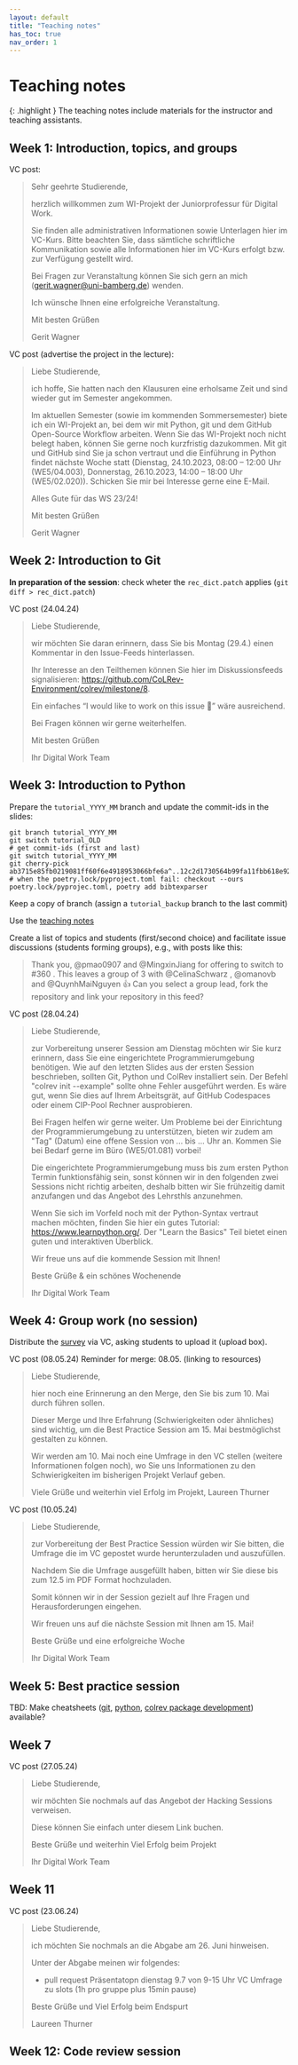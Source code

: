 ```yaml
---
layout: default
title: "Teaching notes"
has_toc: true
nav_order: 1
---
```


# Teaching notes

{: .highlight }
The teaching notes include materials for the instructor and teaching assistants.

## Week 1: Introduction, topics, and groups

VC post:

> Sehr geehrte Studierende,
> 
> herzlich willkommen zum WI-Projekt der Juniorprofessur für Digital Work.
> 
> Sie finden alle administrativen Informationen sowie Unterlagen hier im VC-Kurs. Bitte beachten Sie, dass sämtliche schriftliche Kommunikation sowie alle Informationen hier im VC-Kurs erfolgt bzw. zur Verfügung gestellt wird.
> 
> Bei Fragen zur Veranstaltung können Sie sich gern an mich (gerit.wagner@uni-bamberg.de) wenden.
> 
> Ich wünsche Ihnen eine erfolgreiche Veranstaltung.
> 
> Mit besten Grüßen
> 
> Gerit Wagner

VC post (advertise the project in the lecture):

> Liebe Studierende,
> 
> ich hoffe, Sie hatten nach den Klausuren eine erholsame Zeit und sind wieder gut im Semester angekommen.
> 
> Im aktuellen Semester (sowie im kommenden Sommersemester) biete ich ein WI-Projekt an, bei dem wir mit Python, git und dem GitHub Open-Source Workflow arbeiten. Wenn Sie das WI-Projekt noch nicht belegt haben, können Sie gerne noch kurzfristig dazukommen. Mit git und GitHub sind Sie ja schon vertraut und die Einführung in Python findet nächste Woche statt (Dienstag, 24.10.2023, 08:00 – 12:00 Uhr (WE5/04.003), Donnerstag, 26.10.2023, 14:00 – 18:00 Uhr (WE5/02.020)). Schicken Sie mir bei Interesse gerne eine E-Mail.
> 
> Alles Gute für das WS 23/24!
> 
> Mit besten Grüßen
> 
> Gerit Wagner

## Week 2: Introduction to Git

**In preparation of the session**: check wheter the `rec_dict.patch` applies (`git diff > rec_dict.patch`)


VC post (24.04.24)

> Liebe Studierende,
> 
> wir möchten Sie daran erinnern, dass Sie bis Montag (29.4.) einen Kommentar in den Issue-Feeds hinterlassen.
>
> Ihr Interesse an den Teilthemen können Sie hier im Diskussionsfeeds signalisieren: https://github.com/CoLRev-Environment/colrev/milestone/8.
> 
> Ein einfaches “I would like to work on this issue 🙋” wäre ausreichend.
> 
> Bei Fragen können wir gerne weiterhelfen.
> 
> Mit besten Grüßen
> 
> Ihr Digital Work Team


## Week 3: Introduction to Python

Prepare the `tutorial_YYYY_MM` branch and update the commit-ids in the slides:

```
git branch tutorial_YYYY_MM
git switch tutorial_OLD
# get commit-ids (first and last)
git switch tutorial_YYYY_MM
git cherry-pick ab3715e85fb0219081ff60f6e4918953066bfe6a^..12c2d1730564b99fa11fbb618e92e2b67751e34c
# when the poetry.lock/pyproject.toml fail: checkout --ours poetry.lock/pyprojec.toml, poetry add bibtexparser
```

Keep a copy of branch (assign a `tutorial_backup` branch to the last commit)

Use the [teaching notes](../output/teaching_notes/03_python_1.html)

Create a list of topics and students (first/second choice) and facilitate issue discussions (students forming groups), e.g., with posts like this:

> Thank you, @pmao0907 and @MingxinJiang for offering to switch to #360 . This leaves a group of 3 with @CelinaSchwarz , @omanovb and @QuynhMaiNguyen 👍 Can you select a group lead, fork the repository and link your repository in this feed?

VC post (28.04.24)

> Liebe Studierende,
> 
> zur Vorbereitung unserer Session am Dienstag möchten wir Sie kurz erinnern, dass Sie eine eingerichtete Programmierumgebung benötigen. Wie auf den letzten Slides aus der ersten Session beschrieben, sollten Git, Python und ColRev installiert sein. Der Befehl "colrev init --example" sollte ohne Fehler ausgeführt werden. Es wäre gut, wenn Sie dies auf Ihrem Arbeitsgrät, auf GitHub Codespaces oder einem CIP-Pool Rechner ausprobieren.
>
> Bei Fragen helfen wir gerne weiter. Um Probleme bei der Einrichtung der Programmierumgebung zu unterstützen, bieten wir zudem am "Tag" (Datum) eine offene Session von ... bis ... Uhr an. Kommen Sie bei Bedarf gerne im Büro (WE5/01.081) vorbei!
>
> Die eingerichtete Programmierumgebung muss bis zum ersten Python Termin funktionsfähig sein, sonst können wir in den folgenden zwei Sessions nicht richtig arbeiten, deshalb bitten wir Sie frühzeitig damit anzufangen und das Angebot des Lehrsthls anzunehmen.
> 
> Wenn Sie sich im Vorfeld noch mit der Python-Syntax vertraut machen möchten, finden Sie hier ein gutes Tutorial: https://www.learnpython.org/. Der "Learn the Basics" Teil bietet einen guten und interaktiven Überblick.
> 
> Wir freue uns auf die kommende Session mit Ihnen!
> 
> Beste Grüße & ein schönes Wochenende
> 
> Ihr Digital Work Team

## Week 4: Group work (no session)

Distribute the [survey](../assets/Interim_Project_Assessment_Survey.docx) via VC, asking students to upload it (upload box).


VC post (08.05.24)
Reminder for merge: 08.05. (linking to resources)

> Liebe Studierende,
>
> hier noch eine Erinnerung an den Merge, den Sie bis zum 10. Mai durch führen sollen.
>
> Dieser Merge und Ihre Erfahrung (Schwierigkeiten oder ähnliches) sind wichtig, um die Best Practice Session am 15. Mai bestmöglichst gestalten zu können.
>
> Wir werden am 10. Mai noch eine Umfrage in den VC stellen (weitere Informationen folgen noch), wo Sie uns Informationen zu den Schwierigkeiten im bisherigen Projekt Verlauf geben.
>
> Viele Grüße und weiterhin viel Erfolg im Projekt,
> Laureen Thurner

VC post (10.05.24)

> Liebe Studierende,
>
> zur Vorbereitung der Best Practice Session würden wir Sie bitten, die Umfrage die im VC gepostet wurde herunterzuladen und auszufüllen.
>
> Nachdem Sie die Umfrage ausgefüllt haben, bitten wir Sie diese bis zum 12.5 im PDF Format hochzuladen.
>
> Somit können wir in der Session gezielt auf Ihre Fragen und Herausforderungen eingehen.
>
> Wir freuen uns auf die nächste Session mit Ihnen am 15. Mai!
>
> Beste Grüße und eine erfolgreiche Woche
>
> Ihr Digital Work Team
> 

## Week 5: Best practice session

TBD: Make cheatsheets ([git](../teaching_notes/cheatsheet_git.md), [python](../teaching_notes/cheatsheet_python.md), [colrev package development](../teaching_notes/cheatsheet_colrev.md)) available?

## Week 7

VC post (27.05.24)

> Liebe Studierende,
>
> wir möchten Sie nochmals auf das Angebot der Hacking Sessions verweisen.
>
> Diese können Sie einfach unter diesem Link buchen.
>
> Beste Grüße und weiterhin Viel Erfolg beim Projekt
>
> Ihr Digital Work Team


## Week 11

VC post (23.06.24)

> Liebe Studierende,
>
> ich möchten Sie nochmals an die Abgabe am 26. Juni hinweisen.
>
> Unter der Abgabe meinen wir folgendes:
> - pull request
> Präsentatopn dienstag 9.7 von 9-15 Uhr
> VC Umfrage zu slots (1h pro gruppe plus 15min pause)
> 
> Beste Grüße und Viel Erfolg beim Endspurt
>
> Laureen Thurner

## Week 12: Code review session

<!-- 
Liebe Studierende,

die Scheine liegen abholbereit im Sekretariat (WE5/01.029) bei Frau Gehringer. Sie können Montag/Mittwoch/Donnerstag zwischen 10 und 13 Uhr bzw. Dienstag zwischen 11 und 13 Uhr abgeholt werden. Die Scheine können bei Herrn Kipphan (WE5/01.078) eingebracht werden (Montag 13-15 Uhr, Mittwoch 9.30-11.30 und 13-15 Uhr).

Die ersten Pull-Requests sind gemerged. Sie können gerne einen Blick auf meine abschließenden Änderungen werfen. Sprechen Sie mich bei Interesse an der Nutzung oder Weiterentwicklung von CoLRev, z.B. im Rahmen einer Abschlussarbeit, gerne an!

Die Evaluation sollten Sie ebenfalls erhalten haben - ich würde mich freuen, wenn Sie sich die Zeit nehmen und mir ein Feedback zur Veranstaltung geben.

Mit den besten Wünschen für eine erfolgreiche Klausurenzeit und eine erholsame vorlesungsfreie Zeit,

Gerit Wagner
-->
